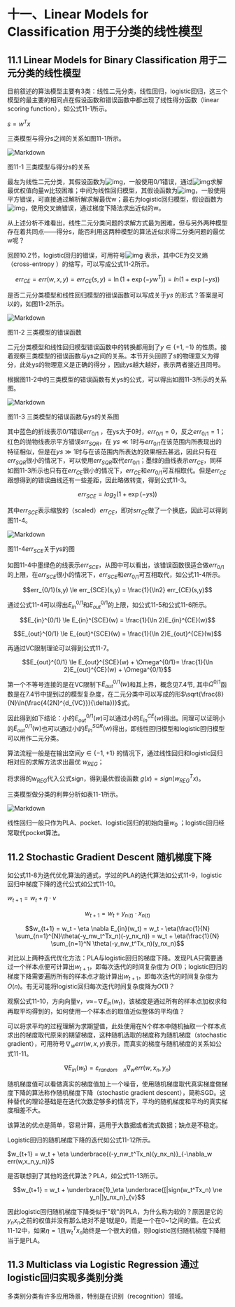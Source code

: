 # 十一、Linear Models for Classification 用于分类的线性模型

## 11.1 Linear Models for Binary Classification   用于二元分类的线性模型

目前叙述的算法模型主要有3类：线性二元分类，线性回归，logistic回归，这三个模型的最主要的相同点在假设函数和错误函数中都出现了线性得分函数（linear scoring function），如公式11-1所示。

$s = w^Tx$

三类模型与得分s之间的关系如图11-1所示。

![Markdown](http://i4.bvimg.com/602813/d97737b51385624b.png)

图11-1 三类模型与得分s的关系

最左为线性二元分类，其假设函数为![img](http://images.cnitblog.com/blog/489652/201503/141033010899368.png)，一般使用0/1错误，通过![img](http://images.cnitblog.com/blog/489652/201503/141033015584913.png)求解最优权值向量w比较困难；中间为线性回归模型，其假设函数为![img](http://images.cnitblog.com/blog/489652/201503/141033019956512.png)，一般使用平方错误，可直接通过解析解求解最优w；最右为logistic回归模型，假设函数为![img](http://images.cnitblog.com/blog/489652/201503/141033027619614.png)，使用交叉熵错误，通过梯度下降法求出近似的w。

从上述分析不难看出，线性二元分类问题的求解方式最为困难，但与另外两种模型存在着共同点——得分s，能否利用这两种模型的算法近似求得二分类问题的最优w呢？

回顾10.2节，logistic回归的错误，可用符号![img](http://images.cnitblog.com/blog/489652/201503/141033031992214.png) 表示，其中CE为交叉熵（cross-entropy ）的缩写，可以写成公式11-2所示。

$$err_{CE} = err(w,x,y) = err_{CE}(s,y) = \ln(1+\exp(-yw^T)) = ln(1+\exp(-ys))$$

是否二元分类模型和线性回归模型的错误函数可以写成关于$ys$ 的形式？答案是可以的，如图11-2所示。

![Markdown](http://i4.bvimg.com/602813/9787a921a675457d.png)

图11-2 三类模型的错误函数

二元分类模型和线性回归模型错误函数中的转换都用到了$y \in \{+1, -1\}$ 的性质。接着观察三类模型的错误函数与ys之间的关系。本节开头回顾了s的物理意义为得分，此处ys的物理意义是正确的得分 ，因此ys越大越好，表示两者接近且同号。

根据图11-2中的三类模型的错误函数有关ys的公式，可以得出如图11-3所示的关系图。

![Markdown](http://i4.bvimg.com/602813/b338aa4f00a92dd9.png)

图11-3 三类模型的错误函数与ys的关系图

其中蓝色的折线表示0/1错误$err_{0/1}$ ，在ys大于0时，$err_{0/1}=0$，反之$err_{0/1}=1$；红色的抛物线表示平方错误$srr_{SQR}$，在 $ys \ll 1$时与$err_{0/1}$在该范围内所表现出的特征相似，但是在$ys \gg 1$时与在该范围内所表达的效果相去甚远，因此只有在$err_{SQR}$很小的情况下，可以使用$err_{SQR}$取代$err_{0/1}$；墨绿的曲线表示$err_{CE}$，同样如图11-3所示也只有在$err_{CE}$很小的情况下，$err_{CE}$和$err_{0/1}$可互相取代。但是$err_{CE}$跟想得到的错误曲线还有一些差距，因此略做转变，得到公式11-3。

$$err_{SCE} = log_2(1 + \exp(-ys))$$ 

其中$err_{SCE}$表示缩放的（scaled）$err_{CE}$，即对$srr_{CE}$做了一个换底，因此可以得到图11-4。

![Markdown](http://i1.bvimg.com/602813/606e9292d6340c73.png)

图11-4$err_{SCE}$关于ys的图

如图11-4中墨绿色的线表示$err_{SCE}$，从图中可以看出，该错误函数很适合做$err_{0/1}$的上限，在$err_{SCE}$很小的情况下，$err_{SCE}$和$err_{0/1}$可互相取代，如公式11-4所示。

$$err_{0/1}(s,y) \le err_{SCE}(s,y) = \frac{1}{\ln2} err_{CE}(s,y)$$

通过公式11-4可以得出$E_{in}^{0/1}$和$E_{out}^{0/1}$的上限，如公式11-5和公式11-6所示。

$$E_{in}^{0/1} \le E_{in}^{SCE}(w) = \frac{1}{\ln 2}E_{in}^{CE}(w)$$

$$E_{out}^{0/1} \le E_{out}^{SCE}(w) = \frac{1}{\ln 2}E_{out}^{CE}(w)$$

再通过VC限制理论可以得到公式11-7。

$$E_{out}^{0/1} \le E_{out}^{SCE}(w) + \Omega^{0/1}= \frac{1}{\ln 2}E_{out}^{CE}(w) + \Omega^{0/1}$$

第一个不等号连接的是在VC限制下$E_{out}^{0/1}(w)$和其上界，概念见7.4节, 其中$\Omega^{0/1}$函数是在7.4节中提到过的模型复杂度，在二元分类中可以写成的形$\sqrt{\frac{8}{N}\ln(\frac{4(2N)^{d_{VC}}}{\delta})}$式。

因此得到如下结论：小的$E_{out}^{0/1}(w)$可以通过小的$E_{in}^{CE}(w)$得出。同理可以证明小的$E_{out}^{0/1}(w)$也可以通过小的$E^{SQR}_{in}(w)$得出，即线性回归模型和logistic回归模型可以用作二元分类。

算法流程一般是在输出空间$y \in \{-1, +1\}$ 的情况下，通过线性回归和logistic回归相对应的求解方法求出最优 $w_{REG}$；

将求得的$w_{REG}$代入公式sign，得到最优假设函数 $g(x) = sign(w_{REG}^Tx)$。

三类模型做分类的利弊分析如表11-1所示。

![Markdown](http://i1.bvimg.com/602813/bd139a7dc18dc7c0.png)

线性回归一般只作为PLA、pocket、logistic回归的初始向量$w_0$ ；logistic回归经常取代pocket算法。

## 11.2 Stochastic Gradient Descent    随机梯度下降

如公式11-8为迭代优化算法的通式，学过的PLA的迭代算法如公式11-9，logistic回归中梯度下降的迭代公式如公式11-10。

$w_{t+1} = w_t + \eta \cdot v$

$$w_{t+1} = w_t + y_{n(t)} \cdot x_{n(t)}$$

$$w_{t+1} = w_t - \eta \nabla E_{in}(w_t) = w_t - \eta(\frac{1}{N} \sum_{n=1}^{N}\theta(-y_nw_t^Tx_n)(-y_nx_n)) = w_t + \eta(\frac{1}{N} \sum_{n=1}^N \theta(-y_nw_t^Tx_n)(y_nx_n)$$

对比以上两种迭代优化方法：PLA与logistic回归的梯度下降。发现PLA只需要通过一个样本点便可计算出$w_{t+1}$，即每次迭代的时间复杂度为 $O(1)$；logistic回归的梯度下降需要遍历所有的样本点才能计算出$w_{t+1}$，即每次迭代的时间复杂度为$O(n)$。有无可能将logistic回归每次迭代时间复杂度降为$O(1)$？

观察公式11-10，方向向量v，v≈$-\nabla E_{in}(w_t)$，该梯度是通过所有的样本点加权求和再取平均得到的，如何使用一个样本点的取值近似整体的平均值？

可以将求平均的过程理解为求期望值，此处使用在N个样本中随机抽取一个样本点求出的梯度取代原来的期望梯度，这种随机选取的梯度称为随机梯度（stochastic gradient），可用符号$\nabla _w err(w, x, y)$表示，而真实的梯度与随机梯度的关系如公式11-11。

$$\nabla E_{in}(w_t) = \varepsilon_{random \quad n} \nabla _w err(w,x_n,y_n) $$

随机梯度值可以看做真实的梯度值加上一个噪音，使用随机梯度取代真实梯度做梯度下降的算法称作随机梯度下降（stochastic gradient descent），简称SGD。这种替代的理论基础是在迭代次数足够多的情况下，平均的随机梯度和平均的真实梯度相差不大。

该算法的优点是简单，容易计算，适用于大数据或者流式数据；缺点是不稳定。

Logistic回归的随机梯度下降的迭代如公式11-12所示。

$w_{t+1} = w_t + \eta \underbrace{(-y_nw_t^Tx_n)(y_nx_n)}_{-\nabla_w err(w,x_n,y_n)}$

是否联想到了其他的迭代算法？PLA，如公式11-13所示。

$$w_{t+1} = w_t + \underbrace{1}_\eta \underbrace{[|sign(w_t^Tx_n) \ne y_n|]y_nx_n}_{v}$$

因此logistic回归随机梯度下降类似于"软"的PLA，为什么称为软的？原因是它的$y_nx_n$之前的权值并没有那么绝对不是1就是0，而是一个在0~1之间的值。在公式11-12中，如果$\eta =1$且$w_t^Tx_n$始终是一个很大的值，则logistic回归随机梯度下降相当于是PLA。

## 11.3 Multiclass via Logistic Regression    通过logistic回归实现多类别分类

多类别分类有许多应用场景，特别是在识别（recognition）领域。

 